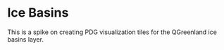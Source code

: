 # Ice Basins 

This is a spike on creating PDG visualization tiles for the QGreenland ice basins layer.
